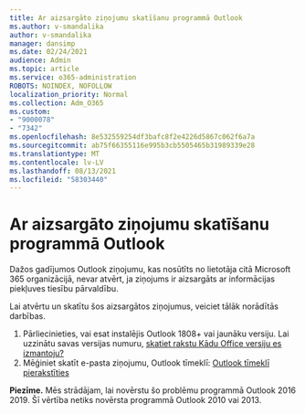 ```yaml
---
title: Ar aizsargāto ziņojumu skatīšanu programmā Outlook
ms.author: v-smandalika
author: v-smandalika
manager: dansimp
ms.date: 02/24/2021
audience: Admin
ms.topic: article
ms.service: o365-administration
ROBOTS: NOINDEX, NOFOLLOW
localization_priority: Normal
ms.collection: Adm_O365
ms.custom:
- "9000078"
- "7342"
ms.openlocfilehash: 8e532559254df3bafc8f2e4226d5867c062f6a7a
ms.sourcegitcommit: ab75f66355116e995b3cb5505465b31989339e28
ms.translationtype: MT
ms.contentlocale: lv-LV
ms.lasthandoff: 08/13/2021
ms.locfileid: "58303440"
---
```

# <a name="fix-problem-viewing-protected-message-in-outlook"></a>Ar aizsargāto ziņojumu skatīšanu programmā Outlook

Dažos gadījumos Outlook ziņojumu, kas nosūtīts no lietotāja citā Microsoft 365 organizācijā, nevar atvērt, ja ziņojums ir aizsargāts ar informācijas piekļuves tiesību pārvaldību.

Lai atvērtu un skatītu šos aizsargātos ziņojumus, veiciet tālāk norādītās darbības.

1. Pārliecinieties, vai esat instalējis Outlook 1808+ vai jaunāku versiju. Lai uzzinātu savas versijas numuru, [skatiet rakstu Kādu Office versiju es izmantoju?](https://support.microsoft.com/office/about-office-what-version-of-office-am-i-using-932788b8-a3ce-44bf-bb09-e334518b8b19)
2. Mēģiniet skatīt e-pasta ziņojumu, Outlook tīmeklī: [Outlook tīmeklī pierakstīties](https://outlook.office365.com/mail/inbox)

**Piezīme.** Mēs strādājam, lai novērstu šo problēmu programmā Outlook 2016 2019. Šī vērtība netiks novērsta programmā Outlook 2010 vai 2013.
